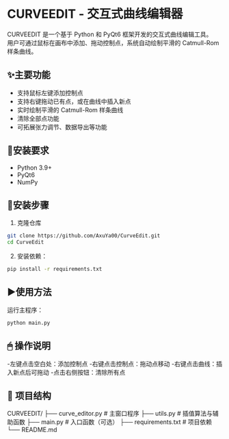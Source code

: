 # CURVEEDIT - 交互式曲线编辑器

CURVEEDIT 是一个基于 Python 和 PyQt6 框架开发的交互式曲线编辑工具。  
用户可通过鼠标在画布中添加、拖动控制点，系统自动绘制平滑的 Catmull-Rom 样条曲线。

## ✨主要功能

- 支持鼠标左键添加控制点
- 支持右键拖动已有点，或在曲线中插入新点
- 实时绘制平滑的 Catmull-Rom 样条曲线
- 清除全部点功能
- 可拓展张力调节、数据导出等功能

## 🧩安装要求

- Python 3.9+
- PyQt6
- NumPy

## 🚀安装步骤

1. 克隆仓库
```bash
git clone https://github.com/AxuYa00/CurveEdit.git
cd CurveEdit
```
2. 安装依赖：
```bash
pip install -r requirements.txt
```

## ▶️使用方法

运行主程序：
```bash
python main.py
```
## 🖱 操作说明

-左键点击空白处：添加控制点
-右键点击控制点：拖动点移动
-右键点击曲线：插入新点后可拖动
-点击右侧按钮：清除所有点

## 📁 项目结构

CURVEEDIT/
├── curve_editor.py      # 主窗口程序
├── utils.py             # 插值算法与辅助函数
├── main.py              # 入口函数（可选）
├── requirements.txt     # 项目依赖
└── README.md
